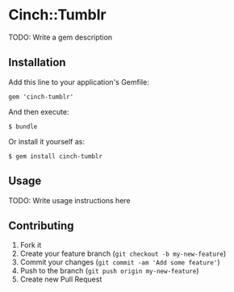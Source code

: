# Cinch::Tumblr

TODO: Write a gem description

## Installation

Add this line to your application's Gemfile:

    gem 'cinch-tumblr'

And then execute:

    $ bundle

Or install it yourself as:

    $ gem install cinch-tumblr

## Usage

TODO: Write usage instructions here

## Contributing

1. Fork it
2. Create your feature branch (`git checkout -b my-new-feature`)
3. Commit your changes (`git commit -am 'Add some feature'`)
4. Push to the branch (`git push origin my-new-feature`)
5. Create new Pull Request
